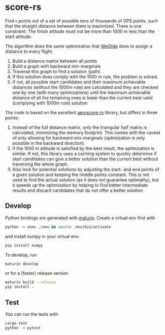 # score-rs

Find `n` points out of a set of possible tens of thousands of GPS points, such that the straight distance between them is maximized.
There is one constraint: The finish altitude must not be more than 1000 m less than the start altitude.

The algorithm does the same optimization that [WeGlide](https://www.weglide.org) does to assign a distance to every flight:

1. Build a distance matrix between all points
2. Build a graph with backward min-marginals
3. Traverse this graph to find a solution (path)
4. If this solution does comply with the 1000 m rule, the problem is solved.
5. If not, all possible start candidates and their maximum achievable distances (without the 1000m rule) are calculated and they are checked one by one (with many optimizations) until the maximum achievable distance of all the remaining ones is lower than the current best valid (complying with 1000m rule) solution

The code is based on the excellent [aeroscore-rs](https://github.com/glide-rs/aeroscore-rs) library, but differs in three points:

1. Instead of the full distance matrix, only the triangular half matrix is calculated, minimizing the memory footprint. This comes with the caveat of only allowing for backward min-marginals (optimization is only possible in the backward direction).
2. If the 1000 m altitude is satisfied by the best result, the optimization is similar. If not, this library uses a caching system to quickly determine if start candidates can give a better solution than the current best without traversing the whole graph.
3. Also look for potential solutions by adjusting the start- and end points of a given solution and keeping the middle points constant. This is not used to find the actual solution (as it does not guarantee optimality), but it speeds up the optimization by helping to find better intermediate results and discard candidates that do not offer a better solution

## Develop

Python bindings are generated with [maturin](https://github.com/PyO3/maturin/). Create a virtual env first with

```bash
python -m venv ./env && source .env/bin/activate
```

and install numpy in your virtual env:

```bash
pip install numpy
```

To develop, run

```bash
maturin develop
``` 

or for a (faster) release version

```bash
maturin build --release
pip install .
```

## Test

You can run the tests with

```bash
cargo test
python -m pytest
```